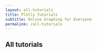 ```yaml
---
layout: all-tutorials
title: Plotly Tutorials
subtitle: Online Graphing for Everyone
permalink: /all-tutorials
---
```


## All tutorials
